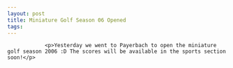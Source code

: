 ```yaml
---
layout: post
title: Miniature Golf Season 06 Opened
tags:
---
```



                <p>Yesterday we went to Payerbach to open the miniature golf season 2006 :D The scores will be available in the sports section soon!</p>
